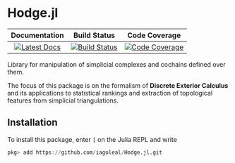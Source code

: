 # Hodge.jl

| **Documentation** | **Build Status** | **Code Coverage** |
|:-----------------:|:----------------:|:-----------------:|
| [![Latest Docs][docs-dev-img]][docs-dev-url] | [![Build Status][build-img]][build-url] | [![Code Coverage][codecov-img]][codecov-url] |

Library for manipulation of simplicial complexes
and cochains defined over them.

The focus of this package is on the formalism of
**Discrete Exterior Calculus**
and its applications to statistical rankings
and extraction of topological features from simplicial triangulations.

## Installation
To install this package, enter `[` on the Julia REPL and write
```julia
pkg> add https://github.com/iagoleal/Hodge.jl.git
```

[docs-dev-img]: https://img.shields.io/badge/docs-dev-blue.svg
[docs-dev-url]: https://iagoleal.github.io/Hodge.jl/dev/

[build-img]: https://travis-ci.org/iagoleal/Hodge.jl.svg?branch=master
[build-url]: https://travis-ci.org/iagoleal/Hodge.jl

[codecov-img]: https://codecov.io/github/iagoleal/Hodge.jl/coverage.svg?branch=master
[codecov-url]: https://codecov.io/github/iagoleal/Hodge.jl?branch=master
